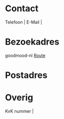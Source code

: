 # Contact

Telefoon |
E-Mail |

# Bezoekadres
goodmood-nl
[Route](https://www.google.com/maps/search/?api=1&query=goodmood-nl)

# Postadres

# Overig
KvK nummer |
